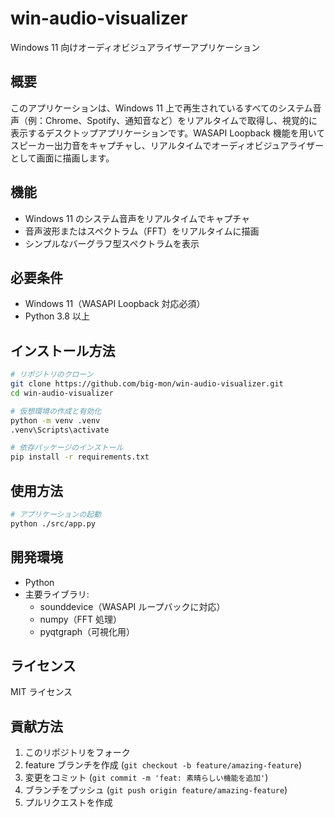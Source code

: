 # win-audio-visualizer

Windows 11 向けオーディオビジュアライザーアプリケーション

## 概要

このアプリケーションは、Windows 11 上で再生されているすべてのシステム音声（例：Chrome、Spotify、通知音など）をリアルタイムで取得し、視覚的に表示するデスクトップアプリケーションです。WASAPI Loopback 機能を用いてスピーカー出力音をキャプチャし、リアルタイムでオーディオビジュアライザーとして画面に描画します。

## 機能

- Windows 11 のシステム音声をリアルタイムでキャプチャ
- 音声波形またはスペクトラム（FFT）をリアルタイムに描画
- シンプルなバーグラフ型スペクトラムを表示

## 必要条件

- Windows 11（WASAPI Loopback 対応必須）
- Python 3.8 以上

## インストール方法

```bash
# リポジトリのクローン
git clone https://github.com/big-mon/win-audio-visualizer.git
cd win-audio-visualizer

# 仮想環境の作成と有効化
python -m venv .venv
.venv\Scripts\activate

# 依存パッケージのインストール
pip install -r requirements.txt
```

## 使用方法

```bash
# アプリケーションの起動
python ./src/app.py
```

## 開発環境

- Python
- 主要ライブラリ:
  - sounddevice（WASAPI ループバックに対応）
  - numpy（FFT 処理）
  - pyqtgraph（可視化用）

## ライセンス

MIT ライセンス

## 貢献方法

1. このリポジトリをフォーク
2. feature ブランチを作成 (`git checkout -b feature/amazing-feature`)
3. 変更をコミット (`git commit -m 'feat: 素晴らしい機能を追加'`)
4. ブランチをプッシュ (`git push origin feature/amazing-feature`)
5. プルリクエストを作成
